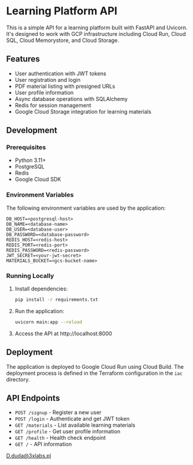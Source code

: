 # Learning Platform API

This is a simple API for a learning platform built with FastAPI and Uvicorn. It's designed to work with GCP infrastructure including Cloud Run, Cloud SQL, Cloud Memorystore, and Cloud Storage.

## Features

- User authentication with JWT tokens
- User registration and login
- PDF material listing with presigned URLs
- User profile information
- Async database operations with SQLAlchemy
- Redis for session management
- Google Cloud Storage integration for learning materials

## Development

### Prerequisites

- Python 3.11+
- PostgreSQL
- Redis
- Google Cloud SDK

### Environment Variables

The following environment variables are used by the application:

```
DB_HOST=<postgresql-host>
DB_NAME=<database-name>
DB_USER=<database-user>
DB_PASSWORD=<database-password>
REDIS_HOST=<redis-host>
REDIS_PORT=<redis-port>
REDIS_PASSWORD=<redis-password>
JWT_SECRET=<your-jwt-secret>
MATERIALS_BUCKET=<gcs-bucket-name>
```

### Running Locally

1. Install dependencies:
   ```bash
   pip install -r requirements.txt
   ```

2. Run the application:
   ```bash
   uvicorn main:app --reload
   ```

3. Access the API at http://localhost:8000

## Deployment

The application is deployed to Google Cloud Run using Cloud Build. The deployment process is defined in the Terraform configuration in the `iac` directory.

## API Endpoints

- `POST /signup` - Register a new user
- `POST /login` - Authenticate and get JWT token
- `GET /materials` - List available learning materials
- `GET /profile` - Get user profile information
- `GET /health` - Health check endpoint
- `GET /` - API information


D.duda@3xlabs.pl